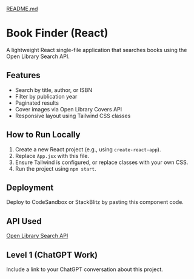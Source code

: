 [README.md](https://github.com/user-attachments/files/23232211/README.md)
# Book Finder (React)

A lightweight React single-file application that searches books using the Open Library Search API.

## Features
- Search by title, author, or ISBN
- Filter by publication year
- Paginated results
- Cover images via Open Library Covers API
- Responsive layout using Tailwind CSS classes

## How to Run Locally
1. Create a new React project (e.g., using `create-react-app`).
2. Replace `App.jsx` with this file.
3. Ensure Tailwind is configured, or replace classes with your own CSS.
4. Run the project using `npm start`.

## Deployment
Deploy to CodeSandbox or StackBlitz by pasting this component code.

## API Used
[Open Library Search API](https://openlibrary.org/search.json?title={bookTitle})

## Level 1 (ChatGPT Work)
Include a link to your ChatGPT conversation about this project.

